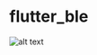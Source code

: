 # flutter_ble


![alt text](https://www.google.com/url?sa=i&url=https%3A%2F%2Fwww.remove.bg%2F&psig=AOvVaw2V2pjpDh8nq2Tk1GU-2hR2&ust=1653422498299000&source=images&cd=vfe&ved=0CAwQjRxqFwoTCIDNhfe09vcCFQAAAAAdAAAAABAD)
